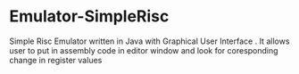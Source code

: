 Emulator-SimpleRisc
==============================
Simple Risc Emulator written in Java with Graphical User Interface . 
It allows user to put in assembly code in editor window and look for coresponding change in register values 
